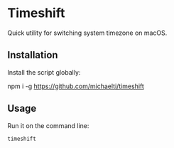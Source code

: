 # Timeshift

Quick utility for switching system timezone on macOS.

## Installation

Install the script globally:

npm i -g https://github.com/michaelti/timeshift

## Usage

Run it on the command line:

`timeshift`
